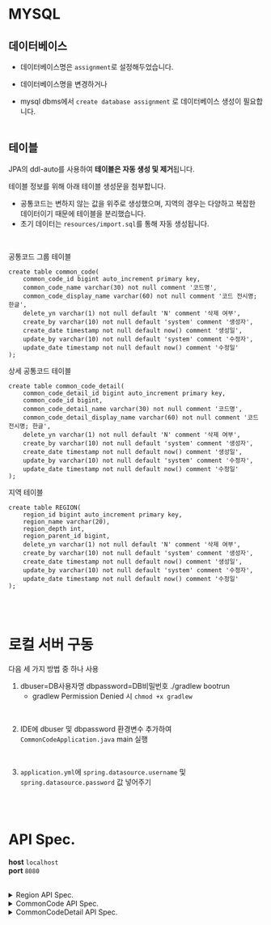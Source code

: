 # MYSQL 
## 데이터베이스
- 데이터베이스명은 `assignment`로 설정해두었습니다. <br>

- 데이터베이스명을 변경하거나 <br>
- mysql dbms에서 ```create database assignment``` 로 데이터베이스 생성이 필요합니다.
<br><br>


## 테이블
JPA의 ddl-auto를 사용하여 <b>테이블은 자동 생성 및 제거</b>됩니다. <br>

테이블 정보를 위해 아래 테이블 생성문을 첨부합니다.
- 공통코드는 변하지 않는 값을 위주로 생성했으며, 지역의 경우는 다양하고 복잡한 데이터이기 때문에 테이블을 분리했습니다.
- 초기 데이터는 `resources/import.sql`를 통해 자동 생성됩니다.

<br>

공통코드 그룹 테이블
```mysql
create table common_code(
    common_code_id bigint auto_increment primary key,
    common_code_name varchar(30) not null comment '코드명',
    common_code_display_name varchar(60) not null comment '코드 전시명; 한글',
    delete_yn varchar(1) not null default 'N' comment '삭제 여부',
    create_by varchar(10) not null default 'system' comment '생성자',
    create_date timestamp not null default now() comment '생성일',
    update_by varchar(10) not null default 'system' comment '수정자',
    update_date timestamp not null default now() comment '수정일'
);
```

상세 공통코드 테이블
```mysql
create table common_code_detail( 
    common_code_detail_id bigint auto_increment primary key,
    common_code_id bigint,
    common_code_detail_name varchar(30) not null comment '코드명',
    common_code_detail_display_name varchar(60) not null comment '코드 전시명; 한글',
    delete_yn varchar(1) not null default 'N' comment '삭제 여부',
    create_by varchar(10) not null default 'system' comment '생성자',
    create_date timestamp not null default now() comment '생성일',
    update_by varchar(10) not null default 'system' comment '수정자',
    update_date timestamp not null default now() comment '수정일'
);
```

지역 테이블 
```mysql
create table REGION(
	region_id bigint auto_increment primary key,
	region_name varchar(20),
	region_depth int,
	region_parent_id bigint,
	delete_yn varchar(1) not null default 'N' comment '삭제 여부',
    create_by varchar(10) not null default 'system' comment '생성자',
    create_date timestamp not null default now() comment '생성일',
    update_by varchar(10) not null default 'system' comment '수정자',
    update_date timestamp not null default now() comment '수정일'
);
```


<br><br>

# 로컬 서버 구동
다음 세 가지 방법 중 하나 사용
1. dbuser=DB사용자명 dbpassword=DB비밀번호 ./gradlew bootrun
    + gradlew Permission Denied 시 ```chmod +x gradlew```

<br>

2. IDE에 dbuser 및 dbpassword 환경변수 추가하여 `CommonCodeApplication.java` main 실행

<br>

3. `application.yml`에 `spring.datasource.username` 및 `spring.datasource.password` 값 넣어주기

<br><br>

# API Spec.
<b>host</b> `localhost`<br>
<b>port</b> `8080`<br>
<br>

<details>
<summary>
Region API Spec.
</summary>

-----------------------------------------------------
<h3>POST /api/v1/region/list</h3>
- 지역 코드 목록 조회
<br><br>
<b>request</b>

|column | type | description | required |
|-------|------|-------------|----------|
|regionName|String|지역명|X|
|regionDepth|Integer|지역레벨|X|
|regionParentId|Long|부모지역아이디|X|
|page|페이지|int|X default 0|
|size|사이즈|int|X default 100|

<br>

<b>response</b>

|column ||| type | description |
|------|----|----|-----|------|
|code|||String|코드|
|status|||int|상태|
|data|||Object||
||regions||List|지역정보
|||regionId|int|아이디
|||regionName|String|지역명
|||regionDepth|int|지역레벨
|||regionParentId|int|부모지역아이디
||pages||Object|페이지정보
|||totalElements|int|총개수
|||totalPages|int|총페이지수
|||page|int|현재 페이지
|||size|int|페이지 사이즈

-------------------------------------------
<br>


<h3>GET /api/v1/region/{regionId}</h3>
- 지역 코드 상세 조회
<br><br>
<b>uri path</b>

|column | type | description | required |
|-------|------|-------------|----------|
|regionId|int|지역코드 아이디|O|

<br>

<b>response</b>

|column || type | description |
|------|----|-----|------|
|code||String|코드|
|status||int|상태|
|data||Object||
||regionId|int|아이디
||regionName|String|지역명
||regionDepth|int|지역레벨
||regionParentId|int|부모지역아이디

-------------------------------------------
<br>


<h3>POST /api/v1/region/create</h3>
- 지역 코드 생성
<br><br>
<b>request</b>

|column | type | description | required |
|-------|------|-------------|----------|
|regionName|String|지역명|O|
|regionDepth|Integer|지역레벨|O|
|regionParentId|Integer|부모지역아이디|O|

<br>

<b>response</b>

|column || type | description |
|------|----|-----|------|
|code||String|코드|
|status||int|상태|
|data||Object||
||regionId|int|아이디
||regionName|String|지역명
||regionDepth|int|지역레벨
||regionParentId|int|부모지역아이디


-------------------------------------------
<br>


<h3>PATCH /api/v1/region/update/{regionId}</h3>
- 지역 코드 수정
<br><br>

<b>uri path</b>

|column | type | description | required |
|-------|------|-------------|----------|
|regionId|int|지역코드 아이디|O|

<b>request</b>

|column | type | description | required |
|-------|------|-------------|----------|
|regionName|String|지역명|O|

<br>

<b>response</b>

|column || type | description |
|------|----|-----|------|
|code||String|코드|
|status||int|상태|
|data||Object||
||regionId|int|아이디
||regionName|String|지역명
||regionDepth|int|지역레벨
||regionParentId|int|부모지역아이디

<br>


-------------------------------------------
<br>


<h3>DELETE /api/v1/region/{regionId}</h3>
- 지역 코드 삭제
<br><br>

<b>uri path</b>

|column | type | description | required |
|-------|------|-------------|----------|
|regionId|int|지역코드 아이디|O|

<br><br>


--------------------------------------------
<br><br>
</details>

<details>
<summary>
CommonCode API Spec.
</summary>

--------------------------------------------

<h3>POST /api/v1/common-code/list</h3>
- 공통 코드 목록 조회
<br><br>
<b>request</b>

|column | type | description | required |
|-------|------|-------------|----------|
|commonCodeName|String|코드명|X|
|commonCodeDisplayName|Integer|코드전시명|X|
|page|페이지|int|X default 0|
|size|사이즈|int|X default 100|

<br>

<b>response</b>

|column ||| type | description |
|------|----|----|-----|------|
|code|||String|코드|
|status|||int|상태|
|data|||Object||
||commonCodes||List|코드정보
|||commonCodeId|int|코드아이디
|||commonCodeName|String|코드명
|||commonCodeDisplayName|String|코드전시명
||pages||Object|페이지정보
|||totalElements|int|총개수
|||totalPages|int|총페이지수
|||page|int|현재 페이지
|||size|int|페이지 사이즈

<br>

-------------------------------------------

<br>

<h3>POST /api/v1/common-code/create</h3>
- 공통 코드 생성
<br><br>
<b>request</b>

|column | type | description | required |
|-------|------|-------------|----------|
|commonCodeName|String|코드명|O|
|commonCodeDisplayName|String|코드전시명|O|

<br>

<b>response</b>

|column || type | description |
|------|-----|-----|------|
|code||String|코드|
|status||int|상태|
|data||Object||
||commonCodeId|int|코드아이디
||commonCodeName|String|코드명
||commonCodeDisplayName|String|코드전시명

<br>

--------------------------------------------

<br>


<h3>PATCH /api/v1/common-code/update/{commonCodeId}</h3>
- 공통 코드 수정
<br><br>

<b>uri path</b>

|column | type | description | required |
|-------|------|-------------|----------|
|commonCodeId|int|코드아이디|O|

<br>

<b>request</b>

|column | type | description | required |
|-------|------|-------------|----------|
|commonCodeName|String|코드명|X|
|commonCodeDisplayName|String|코드전시명|X|

<br>

<b>response</b>

|column || type | description |
|------|-----|-----|------|
|code||String|코드|
|status||int|상태|
|data||Object||
||commonCodeId|int|코드아이디
||commonCodeName|String|코드명
||commonCodeDisplayName|String|코드전시명

<br>

--------------------------------------------

<br>


<h3>DELETE /api/v1/common-code/{commonCodeId}</h3>
- 공통 코드 삭제

<br>

<b>uri path</b>
|column | type | description | required |
|-------|------|-------------|----------|
|commonCodeId|int|코드아이디|O|


--------------------------------------------
<br><br>
</details>

<details>
<summary>
CommonCodeDetail API Spec.
</summary>

--------------------------------------------
<br>

<h3>POST /api/v1/common-code-detail/list</h3>
- 상세 공통 코드 목록 조회
<br><br>

<b>request</b>

|column | type | description | required |
|-------|------|-------------|----------|
|page|int|페이지|X default 0|
|size|int|페이지사이즈|X default 100|

<br>

<b>response</b>
|column ||| type | description |
|------|----|----|-----|------|
|code|||String|코드|
|status|||int|상태|
|data|||Object||
||commonCodeDetails||List|코드정보
|||commonCodeDetailId|int|상세코드아이디
|||commonCodeId|int|코드그룹아이디
|||commonCodeName|String|코드그룹명
|||commonCodeDetailName|String|상세코드명
|||commonCodeDetailDisplayName|String|상세코드전시명
||pages||Object|페이지정보
|||totalElements|int|총개수
|||totalPages|int|총페이지수
|||page|int|현재 페이지
|||size|int|페이지 사이즈

<br>
--------------------------------------------
<br>

<h3>POST /api/v1/common-code-detail/list/{commonCodeId}</h3>
- 상세 공통 코드 목록 조회
<br><br>

<b>uri path</b>
|column | type | description | required |
|-------|------|-------------|----------|
|commonCodeId|int|코드아이디|O|

<b>request</b>
|column | type | description | required |
|-------|------|-------------|----------|
|page|int|페이지|X default 0|
|size|int|페이지사이즈|X default 100|

<br>

<b>response</b>
|column ||| type | description |
|------|----|----|-----|------|
|code|||String|코드|
|status|||int|상태|
|data|||Object||
||commonCodeDetails||List|코드정보
|||commonCodeDetailId|int|상세코드아이디
|||commonCodeId|int|코드그룹아이디
|||commonCodeName|String|코드그룹명
|||commonCodeDetailName|String|상세코드명
|||commonCodeDetailDisplayName|String|상세코드전시명
||pages||Object|페이지정보
|||totalElements|int|총개수
|||totalPages|int|총페이지수
|||page|int|현재 페이지
|||size|int|페이지 사이즈


<br>

--------------------------------------------------

<br>

<h3>POST /api/v1/common-code-detail/create</h3>
- 상세 공통 코드 생성
<br><br>
<b>request</b>

|column | type | description | required |
|-------|------|-------------|----------|
|commonCodeId|Integer|코드아이디|O|
|commonCodeDetailName|String|코드명|O|
|commonCodeDetailDisplayName|String|코드전시명|O|

<br>

<b>response</b>

|column || type | description |
|------|-----|-----|------|
|code||String|코드|
|status||int|상태|
|data||Object||
||commonCodeDetailId|int|상세코드아이디
||commonCodeId|int|코드그룹아이디
||commonCodeName|String|코드그룹명
||commonCodeDetailName|String|상세코드명
||commonCodeDetailDisplayName|String|상세코드전시명

--------------------------------------------
<br>

<h3>PATCH /api/v1/common-code-detail/update/{commonCodeDetailId}</h3>
- 상세 공통 코드 수정
<br><br>
<b>uri path</b>
|column | type | description | required |
|-------|------|-------------|----------|
|commonCodeDetailId|int|상세코드아이디|O|

<b>request</b>

|column | type | description | required |
|-------|------|-------------|----------|
|commonCodeDetailName|String|상세코드명|X|
|commonCodeDetailDisplayName|String|상세코드전시명|X|

<br>

<b>response</b>

|column || type | description |
|------|-----|-----|------|
|code||String|코드|
|status||int|상태|
|data||Object||
||commonCodeDetailId|int|상세코드아이디
||commonCodeId|int|코드그룹아이디
||commonCodeName|String|코드그룹명
||commonCodeDetailName|String|상세코드명
||commonCodeDetailDisplayName|String|상세코드전시명

--------------------------------------------
<br>

<h3>DELETE /api/v1/common-code-detail/{commonCodeDetailId}</h3>
- 상세 공통 코드 삭제

<br>

<b>uri path</b>
|column | type | description | required |
|-------|------|-------------|----------|
|commonCodeDetailId|int|상세코드아이디|O|


--------------------------------------------

</details>